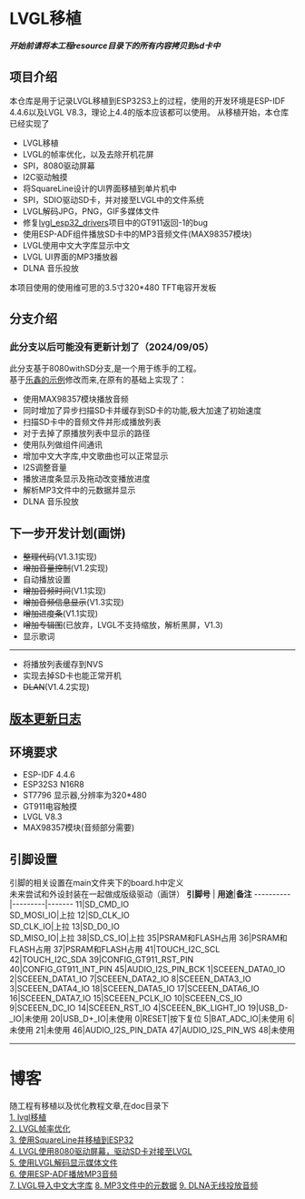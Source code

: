 # LVGL移植
***开始前请将本工程resource目录下的所有内容拷贝到sd卡中***  
## 项目介绍
本仓库是用于记录LVGL移植到ESP32S3上的过程，使用的开发环境是ESP-IDF 4.4.6以及LVGL V8.3，理论上4.4的版本应该都可以使用。
从移植开始，本仓库已经实现了
+ LVGL移植
+ LVGL的帧率优化，以及去除开机花屏
+ SPI，8080驱动屏幕
+ I2C驱动触摸
+ 将SquareLine设计的UI界面移植到单片机中
+ SPI，SDIO驱动SD卡，并对接至LVGL中的文件系统
+ LVGL解码JPG，PNG，GIF多媒体文件
+ 修复[lvgl_esp32_drivers](https://github.com/lvgl/lvgl_esp32_drivers/pull/238)项目中的GT911返回-1的bug
+ 使用ESP-ADF组件播放SD卡中的MP3音频文件(MAX98357模块)
+ LVGL使用中文大字库显示中文
+ LVGL UI界面的MP3播放器
+ DLNA 音乐投放

本项目使用的使用维可思的3.5寸320*480 TFT电容开发板  

## 分支介绍
### 此分支以后可能没有更新计划了（2024/09/05）

此分支基于8080withSD分支,是一个用于练手的工程。  
基于[乐鑫的示例](https://github.com/espressif/esp-iot-solution/tree/release/v1.0/examples/hmi/mp3_example)修改而来,在原有的基础上实现了：  
+ 使用MAX98357模块播放音频 
+ 同时增加了异步扫描SD卡并缓存到SD卡的功能,极大加速了初始速度
+ 扫描SD卡中的音频文件并形成播放列表
+ 对于去掉了原播放列表中显示的路径
+ 使用队列做组件间通讯
+ 增加中文大字库,中文歌曲也可以正常显示  
+ I2S调整音量
+ 播放进度条显示及拖动改变播放进度
+ 解析MP3文件中的元数据并显示
+ DLNA 音乐投放

## 下一步开发计划(画饼)
+ ~~整理代码~~(V1.3.1实现)
+ ~~增加音量控制~~(V1.2实现)
+ 自动播放设置
+ ~~增加音频时间~~(V1.1实现)
+ ~~增加音频信息显示~~(V1.3实现)
+ ~~增加进度条~~(V1.1实现)
+ ~~增加专辑图~~(已放弃，LVGL不支持缩放，解析黑屏，V1.3)
+ 显示歌词
---
+ 将播放列表缓存到NVS
+ 实现去掉SD卡也能正常开机
+ ~~DLAN~~(V1.4.2实现)

## [版本更新日志](./更新日志.md)


## 环境要求
+ ESP-IDF 4.4.6  
+ ESP32S3 N16R8
+ ST7796 显示器,分辨率为320*480
+ GT911电容触摸
+ LVGL V8.3
+ MAX98357模块(音频部分需要)

## 引脚设置
引脚的相关设置在main文件夹下的board.h中定义  
未来尝试和外设封装在一起做成版级驱动（画饼）
__引脚号__ | __用途__|__备注__
----------|---------|-------
11|SD_CMD_IO<br>SD_MOSI_IO|上拉
12|SD_CLK_IO<br>SD_CLK_IO|上拉
13|SD_D0_IO<br>SD_MISO_IO|上拉
38|SD_CS_IO|上拉
35|PSRAM和FLASH占用
36|PSRAM和FLASH占用
37|PSRAM和FLASH占用
41|TOUCH_I2C_SCL
42|TOUCH_I2C_SDA
39|CONFIG_GT911_RST_PIN
40|CONFIG_GT911_INT_PIN
45|AUDIO_I2S_PIN_BCK
1|SCEEEN_DATA0_IO
2|SCEEEN_DATA1_IO
7|SCEEEN_DATA2_IO
8|SCEEEN_DATA3_IO
3|SCEEEN_DATA4_IO
18|SCEEEN_DATA5_IO
17|SCEEEN_DATA6_IO
16|SCEEEN_DATA7_IO
15|SCEEEN_PCLK_IO
10|SCEEEN_CS_IO
9|SCEEEN_DC_IO
14|SCEEEN_RST_IO
4|SCEEEN_BK_LIGHT_IO
19|USB_D-_IO|未使用
20|USB_D+_IO|未使用
0|RESET|按下复位
5|BAT_ADC_IO|未使用
6|未使用
21|未使用
46|AUDIO_I2S_PIN_DATA
47|AUDIO_I2S_PIN_WS
48|未使用


---  

# 博客
随工程有移植以及优化教程文章,在doc目录下  
[1. lvgl移植](./doc/lvgl移植/lvgl.md)  
[2. LVGL帧率优化](./doc/lvgl帧率优化/lvgl帧率优化.md)  
[3. 使用SquareLine并移植到ESP32](./doc/使用Squareline并移植到ESP32/使用Squareline并移植到ESP32.md)  
[4. LVGL使用8080驱动屏幕，驱动SD卡对接至LVGL](./doc/LVGL使用8080串口驱动屏幕，并使用SD卡/LVGL使用8080驱动屏幕，驱动SD卡对接至LVGL%20%20.md)  
[5. 使用LVGL解码显示媒体文件](./doc/使用LVGL解码显示媒体文件/使用LVGL解码显示媒体文件.md)  
[6. 使用ESP-ADF播放MP3音频](./doc/使用ESP-ADF播放MP3音频/音频处理.md)  
[7. LVGL导入中文大字库](./doc//LVGL导入中文大字库/LVGL导入中文大字库.md)
[8. MP3文件中的元数据](./doc/MP3文件中的元数据/MP3文件中的元数据.md)
[9. DLNA无线投放音频](./doc/DLNA无线投放音频/DLNA无线投放音频.md)